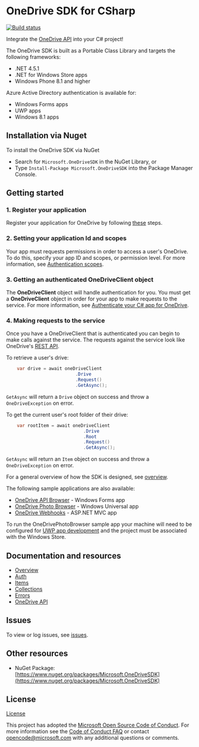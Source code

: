 # OneDrive SDK for CSharp

[![Build status](https://ci.appveyor.com/api/projects/status/fs9ddrmdev37v012/branch/master?svg=true)](https://ci.appveyor.com/project/OneDrive/onedrive-sdk-csharp/branch/master)

Integrate the [OneDrive API](https://dev.onedrive.com/README.htm) into your C#
project!

The OneDrive SDK is built as a Portable Class Library and targets the following
frameworks: 

* .NET 4.5.1 
* .NET for Windows Store apps 
* Windows Phone 8.1 and higher

Azure Active Directory authentication is available for:

* Windows Forms apps
* UWP apps
* Windows 8.1 apps

## Installation via Nuget

To install the OneDrive SDK via NuGet

* Search for `Microsoft.OneDriveSDK` in the NuGet Library, or
* Type `Install-Package Microsoft.OneDriveSDK` into the Package Manager Console.

## Getting started

### 1. Register your application

Register your application for OneDrive by following [these](https://dev.onedrive.com/app-registration.htm) steps.

### 2. Setting your application Id and scopes

Your app must requests permissions in order to access a user's OneDrive. To do this, specify your app ID and scopes, or permission level.
For more information, see [Authentication scopes](https://dev.onedrive.com/auth/msa_oauth.htm#authentication-scopes).

### 3. Getting an authenticated OneDriveClient object

The **OneDriveClient** object will handle authentication for you. You must get a **OneDriveClient** object in order for your app to make requests to the service. 
For more information, see [Authenticate your C# app for OneDrive](docs/auth.md).

### 4. Making requests to the service

Once you have a OneDriveClient that is authenticated you can begin to make calls against the service. The requests against the service look like OneDrive's [REST API](https://dev.onedrive.com/README.htm).

To retrieve a user's drive:

```csharp
    var drive = await oneDriveClient
                          .Drive
                          .Request()
                          .GetAsync();
```

`GetAsync` will return a `Drive` object on success and throw a `OneDriveException` on error.

To get the current user's root folder of their drive:

```csharp
    var rootItem = await oneDriveClient
                             .Drive
                             .Root
                             .Request()
                             .GetAsync();
```

`GetAsync` will return an `Item` object on success and throw a `OneDriveException` on error.

For a general overview of how the SDK is designed, see [overview](docs/overview.md).

The following sample applications are also available:
* [OneDrive API Browser](samples/OneDriveApiBrowser) - Windows Forms app
* [OneDrive Photo Browser](samples/OneDrivePhotoBrowser) - Windows Universal app
* [OneDrive Webhooks](https://github.com/OneDrive/onedrive-webhooks-aspnet) - ASP.NET MVC app

To run the OneDrivePhotoBrowser sample app your machine will need to be configured for [UWP app development](https://msdn.microsoft.com/en-us/library/windows/apps/dn609832.aspx) and the project must be associated with the Windows Store.

## Documentation and resources

* [Overview](docs/overview.md)
* [Auth](docs/auth.md)
* [Items](docs/items.md)
* [Collections](docs/collections.md)
* [Errors](docs/errors.md)
* [OneDrive API](http://dev.onedrive.com)

## Issues

To view or log issues, see [issues](https://github.com/OneDrive/onedrive-sdk-csharp/issues).

## Other resources

* NuGet Package: [https://www.nuget.org/packages/Microsoft.OneDriveSDK](https://www.nuget.org/packages/Microsoft.OneDriveSDK)


## License

[License](LICENSE.txt)

This project has adopted the [Microsoft Open Source Code of Conduct](https://opensource.microsoft.com/codeofconduct/). For more information see the [Code of Conduct FAQ](https://opensource.microsoft.com/codeofconduct/faq/) or contact [opencode@microsoft.com](mailto:opencode@microsoft.com) with any additional questions or comments.
